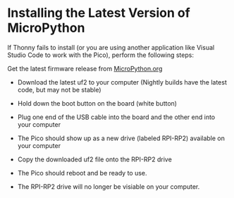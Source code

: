 # Installing the Latest Version of MicroPython

If Thonny fails to install (or you are using another application like Visual Studio Code to work with the Pico), perform the following steps:

Get the latest firmware release from [MicroPython.org](https://micropython.org/download/rp2-pico/)

- Download the latest uf2 to your computer (Nightly builds have the latest code, but may not be stable)

- Hold down the boot button on the board (white button)

- Plug one end of the USB cable into the board and the other end into your computer

-  The Pico should show up as a new drive (labeled RPI-RP2) available on your computer

- Copy the downloaded uf2 file onto the RPI-RP2 drive

- The Pico should reboot and be ready to use.

- The RPI-RP2 drive will no longer be visiable on your computer.
